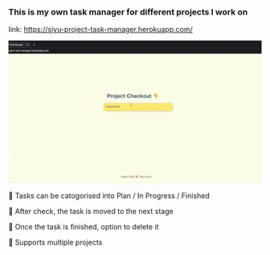 ### This is my own task manager for different projects I work on ###

link: https://siyu-project-task-manager.herokuapp.com/

![](taskManagerDemo.gif)

🌟 Tasks can be catogorised into Plan / In Progress / Finished

🌟 After check, the task is moved to the next stage

🌟 Once the task is finished, option to delete it

🌟 Supports multiple projects
